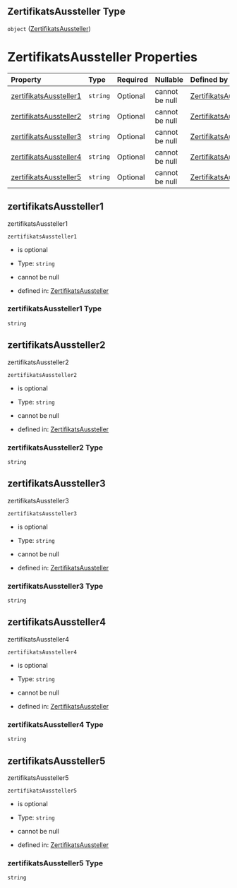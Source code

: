 ## ZertifikatsAussteller Type

`object` ([ZertifikatsAussteller](zertifikatsaussteller.md))

# ZertifikatsAussteller Properties

| Property                                          | Type     | Required | Nullable       | Defined by                                                                                                                                                                                                                                 |
| :------------------------------------------------ | :------- | :------- | :------------- | :----------------------------------------------------------------------------------------------------------------------------------------------------------------------------------------------------------------------------------------- |
| [zertifikatsAussteller1](#zertifikatsaussteller1) | `string` | Optional | cannot be null | [ZertifikatsAussteller](zertifikatsaussteller-properties-zertifikatsaussteller1.md "https://raw.githubusercontent.com/conuti-gmbh/bo4e-schema/master/schemas/v1/com/ZertifikatsAussteller.schema.json#/properties/zertifikatsAussteller1") |
| [zertifikatsAussteller2](#zertifikatsaussteller2) | `string` | Optional | cannot be null | [ZertifikatsAussteller](zertifikatsaussteller-properties-zertifikatsaussteller2.md "https://raw.githubusercontent.com/conuti-gmbh/bo4e-schema/master/schemas/v1/com/ZertifikatsAussteller.schema.json#/properties/zertifikatsAussteller2") |
| [zertifikatsAussteller3](#zertifikatsaussteller3) | `string` | Optional | cannot be null | [ZertifikatsAussteller](zertifikatsaussteller-properties-zertifikatsaussteller3.md "https://raw.githubusercontent.com/conuti-gmbh/bo4e-schema/master/schemas/v1/com/ZertifikatsAussteller.schema.json#/properties/zertifikatsAussteller3") |
| [zertifikatsAussteller4](#zertifikatsaussteller4) | `string` | Optional | cannot be null | [ZertifikatsAussteller](zertifikatsaussteller-properties-zertifikatsaussteller4.md "https://raw.githubusercontent.com/conuti-gmbh/bo4e-schema/master/schemas/v1/com/ZertifikatsAussteller.schema.json#/properties/zertifikatsAussteller4") |
| [zertifikatsAussteller5](#zertifikatsaussteller5) | `string` | Optional | cannot be null | [ZertifikatsAussteller](zertifikatsaussteller-properties-zertifikatsaussteller5.md "https://raw.githubusercontent.com/conuti-gmbh/bo4e-schema/master/schemas/v1/com/ZertifikatsAussteller.schema.json#/properties/zertifikatsAussteller5") |

## zertifikatsAussteller1

zertifikatsAussteller1

`zertifikatsAussteller1`

*   is optional

*   Type: `string`

*   cannot be null

*   defined in: [ZertifikatsAussteller](zertifikatsaussteller-properties-zertifikatsaussteller1.md "https://raw.githubusercontent.com/conuti-gmbh/bo4e-schema/master/schemas/v1/com/ZertifikatsAussteller.schema.json#/properties/zertifikatsAussteller1")

### zertifikatsAussteller1 Type

`string`

## zertifikatsAussteller2

zertifikatsAussteller2

`zertifikatsAussteller2`

*   is optional

*   Type: `string`

*   cannot be null

*   defined in: [ZertifikatsAussteller](zertifikatsaussteller-properties-zertifikatsaussteller2.md "https://raw.githubusercontent.com/conuti-gmbh/bo4e-schema/master/schemas/v1/com/ZertifikatsAussteller.schema.json#/properties/zertifikatsAussteller2")

### zertifikatsAussteller2 Type

`string`

## zertifikatsAussteller3

zertifikatsAussteller3

`zertifikatsAussteller3`

*   is optional

*   Type: `string`

*   cannot be null

*   defined in: [ZertifikatsAussteller](zertifikatsaussteller-properties-zertifikatsaussteller3.md "https://raw.githubusercontent.com/conuti-gmbh/bo4e-schema/master/schemas/v1/com/ZertifikatsAussteller.schema.json#/properties/zertifikatsAussteller3")

### zertifikatsAussteller3 Type

`string`

## zertifikatsAussteller4

zertifikatsAussteller4

`zertifikatsAussteller4`

*   is optional

*   Type: `string`

*   cannot be null

*   defined in: [ZertifikatsAussteller](zertifikatsaussteller-properties-zertifikatsaussteller4.md "https://raw.githubusercontent.com/conuti-gmbh/bo4e-schema/master/schemas/v1/com/ZertifikatsAussteller.schema.json#/properties/zertifikatsAussteller4")

### zertifikatsAussteller4 Type

`string`

## zertifikatsAussteller5

zertifikatsAussteller5

`zertifikatsAussteller5`

*   is optional

*   Type: `string`

*   cannot be null

*   defined in: [ZertifikatsAussteller](zertifikatsaussteller-properties-zertifikatsaussteller5.md "https://raw.githubusercontent.com/conuti-gmbh/bo4e-schema/master/schemas/v1/com/ZertifikatsAussteller.schema.json#/properties/zertifikatsAussteller5")

### zertifikatsAussteller5 Type

`string`
